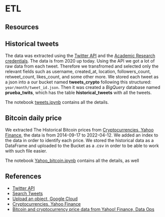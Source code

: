 # ETL 

## Resources 

## Historical tweets 

The data was extracted using the [Twitter API](https://developer.twitter.com/en/docs/twitter-api) and the [Academic Research credentials](https://developer.twitter.com/en/products/twitter-api/academic-research). The data is from 2020 up today. Using the API we got a lot of raw data from each tweet. Therefore we transfromed and selected only the relevant fields such as username, created_at, location, followers_count, retweet_count, likes_count, and some other more. We stored each tweet as a json into a our bucket named **tweets_crypto** following this structured: `year/month/tweet_id.json`. Then it was created a *BigQuery* database named **prueba_twits**, which has the table **historical_tweets** with all the tweets.

The notebook [tweets.ipynb](https://github.com/ro-juja/probable-umbrella/blob/main/src/tweets.ipynb) contains all the details. 


## Bitcoin daily price 

We extracted The Historical Bitcoin prices from [Cryptocurrencies, Yahoo Finance](https://finance.yahoo.com/cryptocurrencies), the data is from 2014-09-17 to 2022-04-12. We added an index to the data in order to identify each price. We stored the historical data as a DataFrame and uploaded to the Bucket as a .csv in order to be able to work with such file easier. 

The notebook [Yahoo_bitcoin.ipynb](https://github.com/ro-juja/probable-umbrella/blob/main/src/Yahoo_bitcoin.ipynb) contains all the details, as well


## References

- [Twitter API](https://developer.twitter.com/en/docs/twitter-api)
- [Search Tweets](https://developer.twitter.com/en/docs/twitter-api/tweets/search/integrate/build-a-query)
- [Upload an object, Google Cloud](https://cloud.google.com/storage/docs/samples/storage-upload-file#storage_upload_file-python)
- [Cryptocurrencies, Yahoo Finance](https://finance.yahoo.com/cryptocurrencies)
- [Bitcoin and cryptocurrency price data from Yahoo! Finance, Data Ops](https://www.youtube.com/watch?v=x58MJUVNKMg)
